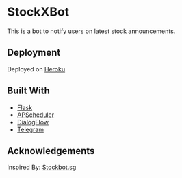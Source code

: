 # StockXBot

This is a bot to notify users on latest stock announcements.

## Deployment

Deployed on [Heroku](https://heroku.com)

## Built With

* [Flask](https://flask.palletsprojects.com/en/1.1.x/)
* [APScheduler](https://apscheduler.readthedocs.io/en/stable/)
* [DialogFlow](https://cloud.google.com/dialogflow/docs)
* [Telegram](https://python-telegram-bot.readthedocs.io/en/stable/)

## Acknowledgements

Inspired By: [Stockbot.sg](http://stockbot.sg)
